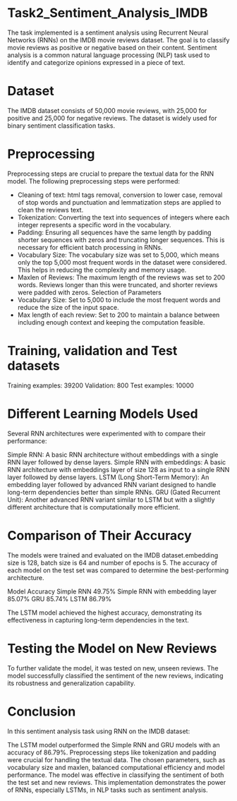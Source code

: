 # Task2_Sentiment_Analysis_IMDB
The task implemented is a sentiment analysis using Recurrent Neural Networks (RNNs) on the IMDB movie reviews dataset. The goal is to classify movie reviews as positive or negative based on their content. Sentiment analysis is a common natural language processing (NLP) task used to identify and categorize opinions expressed in a piece of text.

# Dataset
The IMDB dataset consists of 50,000 movie reviews, with 25,000 for positive and 25,000 for negative reviews. The dataset is widely used for binary sentiment classification tasks.

# Preprocessing
Preprocessing steps are crucial to prepare the textual data for the RNN model. The following preprocessing steps were performed:
* Cleaning of text: html tags removal, conversion to lower case, removal of stop words and punctuation and lemmatization steps are applied to clean the reviews text.
* Tokenization: Converting the text into sequences of integers where each integer represents a specific word in the vocabulary.
* Padding: Ensuring all sequences have the same length by padding shorter sequences with zeros and truncating longer sequences. This is necessary for efficient batch processing in RNNs.
* Vocabulary Size: The vocabulary size was set to 5,000, which means only the top 5,000 most frequent words in the dataset were considered. This helps in reducing the complexity and memory usage.
* Maxlen of Reviews: The maximum length of the reviews was set to 200 words. Reviews longer than this were truncated, and shorter reviews were padded with zeros.
Selection of Parameters
* Vocabulary Size: Set to 5,000 to include the most frequent words and reduce the size of the input space.
* Max length of each review: Set to 200 to maintain a balance between including enough context and keeping the computation feasible.
# Training, validation and Test datasets
Training examples: 39200
Validation: 800
Test examples: 10000
# Different Learning Models Used
Several RNN architectures were experimented with to compare their performance:

Simple RNN: A basic RNN architecture without embeddings with a single RNN layer followed by dense layers.
Simple RNN with embeddings: A basic RNN architecture with embeddings layer of size 128 as input to a single RNN layer followed by dense layers.
LSTM (Long Short-Term Memory): An embedding layer followed by advanced RNN variant designed to handle long-term dependencies better than simple RNNs.
GRU (Gated Recurrent Unit): Another advanced RNN variant similar to LSTM but with a slightly different architecture that is computationally more efficient.

# Comparison of Their Accuracy
The models were trained and evaluated on the IMDB dataset.embedding size is 128, batch size is 64 and number of epochs is 5. The accuracy of each model on the test set was compared to determine the best-performing architecture.

Model	Accuracy
Simple RNN	49.75%
Simple RNN with embedding layer 85.07%
GRU	85.74%
LSTM	86.79%

The LSTM model achieved the highest accuracy, demonstrating its effectiveness in capturing long-term dependencies in the text.

# Testing the Model on New Reviews
To further validate the model, it was tested on new, unseen reviews. The model successfully classified the sentiment of the new reviews, indicating its robustness and generalization capability.

# Conclusion
In this sentiment analysis task using RNN on the IMDB dataset:

The LSTM model outperformed the Simple RNN and GRU models with an accuracy of 86.79%.
Preprocessing steps like tokenization and padding were crucial for handling the textual data.
The chosen parameters, such as vocabulary size and maxlen, balanced computational efficiency and model performance.
The model was effective in classifying the sentiment of both the test set and new reviews.
This implementation demonstrates the power of RNNs, especially LSTMs, in NLP tasks such as sentiment analysis.
